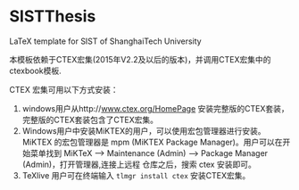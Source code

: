  # SISTThesis
 LaTeX template for SIST of ShanghaiTech University
 
 本模板依赖于CTEX宏集(2015年V2.2及以后的版本)，并调用CTEX宏集中的ctexbook模板.
 
 CTEX 宏集可用以下方式安装：
  1. windows用户从http://www.ctex.org/HomePage 安装完整版的CTEX套装，完整版的CTEX套装包含了CTEX宏集。
  2. Windows用户中安装MiKTEX的用户，可以使用宏包管理器进行安装。MiKTEX 的宏包管理器是 mpm (MiKTEX Package Manager)。用户可以在开始菜单找到 MiKTeX --> Maintenance (Admin) --> Package Manager (Admin)，打开管理器,连接上远程 仓库之后，搜索 ctex 安装即可。
  3. TeXlive 用户可在终端输入 `tlmgr install ctex` 安装CTEX宏集。
